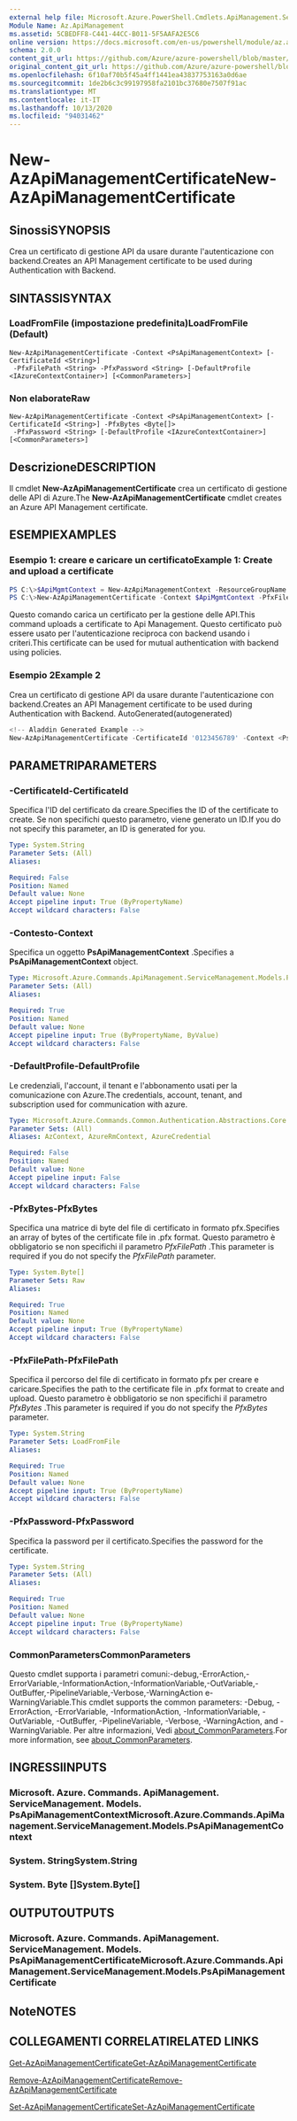 ```yaml
---
external help file: Microsoft.Azure.PowerShell.Cmdlets.ApiManagement.ServiceManagement.dll-Help.xml
Module Name: Az.ApiManagement
ms.assetid: 5CBEDFF8-C441-44CC-B011-5F5AAFA2E5C6
online version: https://docs.microsoft.com/en-us/powershell/module/az.apimanagement/new-azapimanagementcertificate
schema: 2.0.0
content_git_url: https://github.com/Azure/azure-powershell/blob/master/src/ApiManagement/ApiManagement/help/New-AzApiManagementCertificate.md
original_content_git_url: https://github.com/Azure/azure-powershell/blob/master/src/ApiManagement/ApiManagement/help/New-AzApiManagementCertificate.md
ms.openlocfilehash: 6f10af70b5f45a4ff1441ea43837753163a0d6ae
ms.sourcegitcommit: 1de2b6c3c99197958fa2101bc37680e7507f91ac
ms.translationtype: MT
ms.contentlocale: it-IT
ms.lasthandoff: 10/13/2020
ms.locfileid: "94031462"
---
```

# <span data-ttu-id="778c7-101">New-AzApiManagementCertificate</span><span class="sxs-lookup"><span data-stu-id="778c7-101">New-AzApiManagementCertificate</span></span>

## <span data-ttu-id="778c7-102">Sinossi</span><span class="sxs-lookup"><span data-stu-id="778c7-102">SYNOPSIS</span></span>
<span data-ttu-id="778c7-103">Crea un certificato di gestione API da usare durante l'autenticazione con backend.</span><span class="sxs-lookup"><span data-stu-id="778c7-103">Creates an API Management certificate to be used during Authentication with Backend.</span></span>

## <span data-ttu-id="778c7-104">SINTASSI</span><span class="sxs-lookup"><span data-stu-id="778c7-104">SYNTAX</span></span>

### <span data-ttu-id="778c7-105">LoadFromFile (impostazione predefinita)</span><span class="sxs-lookup"><span data-stu-id="778c7-105">LoadFromFile (Default)</span></span>
```
New-AzApiManagementCertificate -Context <PsApiManagementContext> [-CertificateId <String>]
 -PfxFilePath <String> -PfxPassword <String> [-DefaultProfile <IAzureContextContainer>] [<CommonParameters>]
```

### <span data-ttu-id="778c7-106">Non elaborate</span><span class="sxs-lookup"><span data-stu-id="778c7-106">Raw</span></span>
```
New-AzApiManagementCertificate -Context <PsApiManagementContext> [-CertificateId <String>] -PfxBytes <Byte[]>
 -PfxPassword <String> [-DefaultProfile <IAzureContextContainer>] [<CommonParameters>]
```

## <span data-ttu-id="778c7-107">Descrizione</span><span class="sxs-lookup"><span data-stu-id="778c7-107">DESCRIPTION</span></span>
<span data-ttu-id="778c7-108">Il cmdlet **New-AzApiManagementCertificate** crea un certificato di gestione delle API di Azure.</span><span class="sxs-lookup"><span data-stu-id="778c7-108">The **New-AzApiManagementCertificate** cmdlet creates an Azure API Management certificate.</span></span>

## <span data-ttu-id="778c7-109">ESEMPI</span><span class="sxs-lookup"><span data-stu-id="778c7-109">EXAMPLES</span></span>

### <span data-ttu-id="778c7-110">Esempio 1: creare e caricare un certificato</span><span class="sxs-lookup"><span data-stu-id="778c7-110">Example 1: Create and upload a certificate</span></span>
```powershell
PS C:\>$ApiMgmtContext = New-AzApiManagementContext -ResourceGroupName "Api-Default-WestUS" -ServiceName "contoso"
PS C:\>New-AzApiManagementCertificate -Context $ApiMgmtContext -PfxFilePath "C:\contoso\certificates\apimanagement.pfx" -PfxPassword "1111"
```

<span data-ttu-id="778c7-111">Questo comando carica un certificato per la gestione delle API.</span><span class="sxs-lookup"><span data-stu-id="778c7-111">This command uploads a certificate to Api Management.</span></span> <span data-ttu-id="778c7-112">Questo certificato può essere usato per l'autenticazione reciproca con backend usando i criteri.</span><span class="sxs-lookup"><span data-stu-id="778c7-112">This certificate can be used for mutual authentication with backend using policies.</span></span>

### <span data-ttu-id="778c7-113">Esempio 2</span><span class="sxs-lookup"><span data-stu-id="778c7-113">Example 2</span></span>

<span data-ttu-id="778c7-114">Crea un certificato di gestione API da usare durante l'autenticazione con backend.</span><span class="sxs-lookup"><span data-stu-id="778c7-114">Creates an API Management certificate to be used during Authentication with Backend.</span></span> <span data-ttu-id="778c7-115">AutoGenerated</span><span class="sxs-lookup"><span data-stu-id="778c7-115">(autogenerated)</span></span>

```powershell
<!-- Aladdin Generated Example --> 
New-AzApiManagementCertificate -CertificateId '0123456789' -Context <PsApiManagementContext> -PfxFilePath 'C:\contoso\certificates\apimanagement.pfx' -PfxPassword '1111'
```

## <span data-ttu-id="778c7-116">PARAMETRI</span><span class="sxs-lookup"><span data-stu-id="778c7-116">PARAMETERS</span></span>

### <span data-ttu-id="778c7-117">-CertificateId</span><span class="sxs-lookup"><span data-stu-id="778c7-117">-CertificateId</span></span>
<span data-ttu-id="778c7-118">Specifica l'ID del certificato da creare.</span><span class="sxs-lookup"><span data-stu-id="778c7-118">Specifies the ID of the certificate to create.</span></span>
<span data-ttu-id="778c7-119">Se non specifichi questo parametro, viene generato un ID.</span><span class="sxs-lookup"><span data-stu-id="778c7-119">If you do not specify this parameter, an ID is generated for you.</span></span>

```yaml
Type: System.String
Parameter Sets: (All)
Aliases:

Required: False
Position: Named
Default value: None
Accept pipeline input: True (ByPropertyName)
Accept wildcard characters: False
```

### <span data-ttu-id="778c7-120">-Contesto</span><span class="sxs-lookup"><span data-stu-id="778c7-120">-Context</span></span>
<span data-ttu-id="778c7-121">Specifica un oggetto **PsApiManagementContext** .</span><span class="sxs-lookup"><span data-stu-id="778c7-121">Specifies a **PsApiManagementContext** object.</span></span>

```yaml
Type: Microsoft.Azure.Commands.ApiManagement.ServiceManagement.Models.PsApiManagementContext
Parameter Sets: (All)
Aliases:

Required: True
Position: Named
Default value: None
Accept pipeline input: True (ByPropertyName, ByValue)
Accept wildcard characters: False
```

### <span data-ttu-id="778c7-122">-DefaultProfile</span><span class="sxs-lookup"><span data-stu-id="778c7-122">-DefaultProfile</span></span>
<span data-ttu-id="778c7-123">Le credenziali, l'account, il tenant e l'abbonamento usati per la comunicazione con Azure.</span><span class="sxs-lookup"><span data-stu-id="778c7-123">The credentials, account, tenant, and subscription used for communication with azure.</span></span>

```yaml
Type: Microsoft.Azure.Commands.Common.Authentication.Abstractions.Core.IAzureContextContainer
Parameter Sets: (All)
Aliases: AzContext, AzureRmContext, AzureCredential

Required: False
Position: Named
Default value: None
Accept pipeline input: False
Accept wildcard characters: False
```

### <span data-ttu-id="778c7-124">-PfxBytes</span><span class="sxs-lookup"><span data-stu-id="778c7-124">-PfxBytes</span></span>
<span data-ttu-id="778c7-125">Specifica una matrice di byte del file di certificato in formato pfx.</span><span class="sxs-lookup"><span data-stu-id="778c7-125">Specifies an array of bytes of the certificate file in .pfx format.</span></span>
<span data-ttu-id="778c7-126">Questo parametro è obbligatorio se non specifichi il parametro *PfxFilePath* .</span><span class="sxs-lookup"><span data-stu-id="778c7-126">This parameter is required if you do not specify the *PfxFilePath* parameter.</span></span>

```yaml
Type: System.Byte[]
Parameter Sets: Raw
Aliases:

Required: True
Position: Named
Default value: None
Accept pipeline input: True (ByPropertyName)
Accept wildcard characters: False
```

### <span data-ttu-id="778c7-127">-PfxFilePath</span><span class="sxs-lookup"><span data-stu-id="778c7-127">-PfxFilePath</span></span>
<span data-ttu-id="778c7-128">Specifica il percorso del file di certificato in formato pfx per creare e caricare.</span><span class="sxs-lookup"><span data-stu-id="778c7-128">Specifies the path to the certificate file in .pfx format to create and upload.</span></span>
<span data-ttu-id="778c7-129">Questo parametro è obbligatorio se non specifichi il parametro *PfxBytes* .</span><span class="sxs-lookup"><span data-stu-id="778c7-129">This parameter is required if you do not specify the *PfxBytes* parameter.</span></span>

```yaml
Type: System.String
Parameter Sets: LoadFromFile
Aliases:

Required: True
Position: Named
Default value: None
Accept pipeline input: True (ByPropertyName)
Accept wildcard characters: False
```

### <span data-ttu-id="778c7-130">-PfxPassword</span><span class="sxs-lookup"><span data-stu-id="778c7-130">-PfxPassword</span></span>
<span data-ttu-id="778c7-131">Specifica la password per il certificato.</span><span class="sxs-lookup"><span data-stu-id="778c7-131">Specifies the password for the certificate.</span></span>

```yaml
Type: System.String
Parameter Sets: (All)
Aliases:

Required: True
Position: Named
Default value: None
Accept pipeline input: True (ByPropertyName)
Accept wildcard characters: False
```

### <span data-ttu-id="778c7-132">CommonParameters</span><span class="sxs-lookup"><span data-stu-id="778c7-132">CommonParameters</span></span>
<span data-ttu-id="778c7-133">Questo cmdlet supporta i parametri comuni:-debug,-ErrorAction,-ErrorVariable,-InformationAction,-InformationVariable,-OutVariable,-OutBuffer,-PipelineVariable,-Verbose,-WarningAction e-WarningVariable.</span><span class="sxs-lookup"><span data-stu-id="778c7-133">This cmdlet supports the common parameters: -Debug, -ErrorAction, -ErrorVariable, -InformationAction, -InformationVariable, -OutVariable, -OutBuffer, -PipelineVariable, -Verbose, -WarningAction, and -WarningVariable.</span></span> <span data-ttu-id="778c7-134">Per altre informazioni, Vedi [about_CommonParameters](http://go.microsoft.com/fwlink/?LinkID=113216).</span><span class="sxs-lookup"><span data-stu-id="778c7-134">For more information, see [about_CommonParameters](http://go.microsoft.com/fwlink/?LinkID=113216).</span></span>

## <span data-ttu-id="778c7-135">INGRESSI</span><span class="sxs-lookup"><span data-stu-id="778c7-135">INPUTS</span></span>

### <span data-ttu-id="778c7-136">Microsoft. Azure. Commands. ApiManagement. ServiceManagement. Models. PsApiManagementContext</span><span class="sxs-lookup"><span data-stu-id="778c7-136">Microsoft.Azure.Commands.ApiManagement.ServiceManagement.Models.PsApiManagementContext</span></span>

### <span data-ttu-id="778c7-137">System. String</span><span class="sxs-lookup"><span data-stu-id="778c7-137">System.String</span></span>

### <span data-ttu-id="778c7-138">System. Byte []</span><span class="sxs-lookup"><span data-stu-id="778c7-138">System.Byte[]</span></span>

## <span data-ttu-id="778c7-139">OUTPUT</span><span class="sxs-lookup"><span data-stu-id="778c7-139">OUTPUTS</span></span>

### <span data-ttu-id="778c7-140">Microsoft. Azure. Commands. ApiManagement. ServiceManagement. Models. PsApiManagementCertificate</span><span class="sxs-lookup"><span data-stu-id="778c7-140">Microsoft.Azure.Commands.ApiManagement.ServiceManagement.Models.PsApiManagementCertificate</span></span>

## <span data-ttu-id="778c7-141">Note</span><span class="sxs-lookup"><span data-stu-id="778c7-141">NOTES</span></span>

## <span data-ttu-id="778c7-142">COLLEGAMENTI CORRELATI</span><span class="sxs-lookup"><span data-stu-id="778c7-142">RELATED LINKS</span></span>

[<span data-ttu-id="778c7-143">Get-AzApiManagementCertificate</span><span class="sxs-lookup"><span data-stu-id="778c7-143">Get-AzApiManagementCertificate</span></span>](./Get-AzApiManagementCertificate.md)

[<span data-ttu-id="778c7-144">Remove-AzApiManagementCertificate</span><span class="sxs-lookup"><span data-stu-id="778c7-144">Remove-AzApiManagementCertificate</span></span>](./Remove-AzApiManagementCertificate.md)

[<span data-ttu-id="778c7-145">Set-AzApiManagementCertificate</span><span class="sxs-lookup"><span data-stu-id="778c7-145">Set-AzApiManagementCertificate</span></span>](./Set-AzApiManagementCertificate.md)


